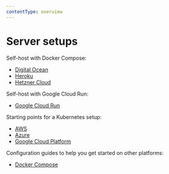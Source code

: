 ```yaml
---
contentType: overview
---
```


# Server setups

Self-host with Docker Compose:

* [Digital Ocean](/hosting/installation/server-setups/digital-ocean.md)
* [Heroku](/hosting/installation/server-setups/heroku.md)
* [Hetzner Cloud](/hosting/installation/server-setups/hetzner.md)

Self-host with Google Cloud Run:

* [Google Cloud Run](/hosting/installation/server-setups/google-cloud-run.md)

Starting points for a Kubernetes setup:

* [AWS](/hosting/installation/server-setups/aws.md)
* [Azure](/hosting/installation/server-setups/azure.md)
* [Google Cloud Platform](/hosting/installation/server-setups/google-kubernetes-engine.md)

Configuration guides to help you get started on other platforms:

* [Docker Compose](/hosting/installation/server-setups/docker-compose.md)

